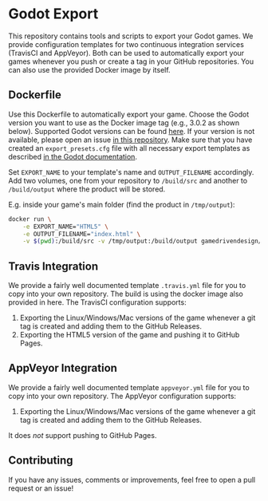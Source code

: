 # Godot Export

This repository contains tools and scripts to export your Godot games.
We provide configuration templates for two continuous integration
services (TravisCI and AppVeyor). Both can be used to automatically
export your games whenever you push or create a tag in your GitHub repositories.
You can also use the provided Docker image by itself.

## Dockerfile

Use this Dockerfile to automatically export your game. Choose the Godot version you
want to use as the Docker image tag (e.g., 3.0.2 as shown below). Supported Godot
versions can be found [here](https://cloud.docker.com/u/gamedrivendesign/repository/docker/gamedrivendesign/godot-export/tags).
If your version is not available, please open an issue [in this repository](https://github.com/GameDrivenDesign/docker-godot-export).
Make sure that you have created an `export_presets.cfg` file with all necessary export templates as
described [in the Godot documentation](https://docs.godotengine.org/en/3.1/getting_started/workflow/export/exporting_projects.html).

Set `EXPORT_NAME` to your template's name and `OUTPUT_FILENAME` accordingly.
Add two volumes, one from your repository to `/build/src` and another to
`/build/output` where the product will be stored.

E.g. inside your game's main folder (find the product in `/tmp/output`):

```bash
docker run \
	-e EXPORT_NAME="HTML5" \
	-e OUTPUT_FILENAME="index.html" \
	-v $(pwd):/build/src -v /tmp/output:/build/output gamedrivendesign/godot-export:3.0.2
```

## Travis Integration

We provide a fairly well documented template `.travis.yml` file
for you to copy into your own repository. The build is using
the docker image also provided in here. The TravisCI configuration
supports:

1. Exporting the Linux/Windows/Mac versions of the game whenever
   a git tag is created and adding them to the GitHub Releases.
2. Exporting the HTML5 version of the game and pushing it to GitHub Pages.

## AppVeyor Integration

We provide a fairly well documented template `appveyor.yml` file
for you to copy into your own repository. The AppVeyor configuration
supports:

1. Exporting the Linux/Windows/Mac versions of the game whenever
   a git tag is created and adding them to the GitHub Releases.

It does _not_ support pushing to GitHub Pages.

## Contributing

If you have any issues, comments or improvements, feel free to
open a pull request or an issue!
